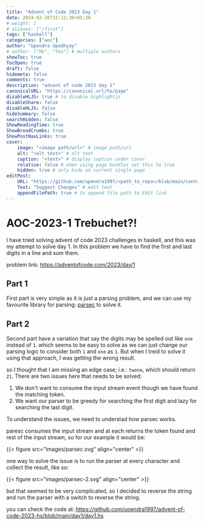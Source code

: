 ```yaml
---
title: "Advent of Code 2023 Day 1"
date: 2024-02-26T15:12:36+05:30
# weight: 1
# aliases: ["/first"]
tags: ["haskell"]
categories: ["aoc"]
author: "Upendra Upadhyay"
# author: ["Me", "You"] # multiple authors
showToc: true
TocOpen: true
draft: false
hidemeta: false
comments: true
description: "advent of code 2023 day 1"
canonicalURL: "https://canonical.url/to/page"
disableHLJS: true # to disable highlightjs
disableShare: false
disableHLJS: false
hideSummary: false
searchHidden: false
ShowReadingTime: true
ShowBreadCrumbs: true
ShowPostNavLinks: true
cover:
    image: "<image path/url>" # image path/url
    alt: "<alt text>" # alt text
    caption: "<text>" # display caption under cover
    relative: false # when using page bundles set this to true
    hidden: true # only hide on current single page
editPost:
    URL: "https://github.com/upendra1997/<path_to_repo>/blob/main/content"
    Text: "Suggest Changes" # edit text
    appendFilePath: true # to append file path to Edit link
---
```


# AOC-2023-1 Trebuchet?!

I have tried solving advent of code 2023 challenges in haskell, and this was my attempt to solve day 1.
In this problem we have to find the first and last digits in a line and sum them.


problem link: https://adventofcode.com/2023/day/1

## Part 1

First part is very simple as it is just a parsing problem, and we can use my favourite library for parsing: [parsec](https://hackage.haskell.org/package/parsec) to solve it.


## Part 2

Second part have a variation that say the digits may be spelled out like `one` instead of `1`. which seems to be easy to solve as we can just change our parsing logic to consider both `1` and `one` as `1`. But when I treid to solve it using that approach, I was getting the wrong result.

so I thought that I am missing an edge case; i.e.: `twone`, which should return `21`.
There are two issues here that needs to be solved:
1. We don't want to consume the input stream event though we have found the matching token.
2. We want our parser to be greedy for searching the first digit and lazy for searching the last digit.

To understand the issues, we need to understad how parsec works.

paresc consumes the input stream and at each returns the token found and rest of the input stream, so for our example it would be:

{{< figure src="images/parsec.svg" align="center" >}}

one way to solve the issue is to run the parser at every character and collect the result, like so:

{{< figure src="images/parsec-2.svg" align="center" >}}

but that seemed to be very complicated, so I decided to reverse the string and run the parser with a switch to reverse the string.


you can check the code at: https://github.com/upendra1997/advent-of-code-2023-hs/blob/main/day1/day1.hs
